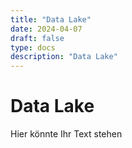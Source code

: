 ```yaml
---
title: "Data Lake"
date: 2024-04-07
draft: false
type: docs
description: "Data Lake"
---
```


# Data Lake

Hier könnte Ihr Text stehen